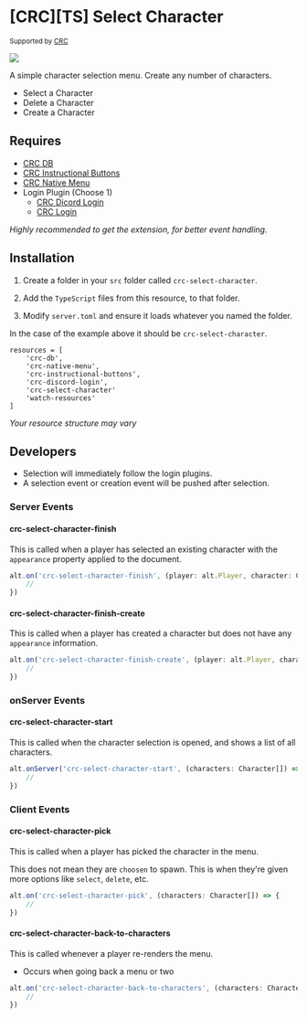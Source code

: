 # [CRC][TS] Select Character

<sup>Supported by <a href="https://github.com/orgs/altv-crc/">CRC</a></sup>

![](https://i.imgur.com/VCpvEJ6.png)

A simple character selection menu. Create any number of characters.

* Select a Character
* Delete a Character
* Create a Character

## Requires

- [CRC DB](https://github.com/altv-crc/crc-db)
- [CRC Instructional Buttons](https://github.com/altv-crc/crc-instructional-buttons)
- [CRC Native Menu](https://github.com/altv-crc/crc-native-menu)
- Login Plugin (Choose 1)
  - [CRC Dicord Login](https://github.com/altv-crc/crc-discord-login)
  - [CRC Login](https://github.com/altv-crc/crc-login)

_Highly recommended to get the extension, for better event handling._

## Installation

1. Create a folder in your `src` folder called `crc-select-character`.

2. Add the `TypeScript` files from this resource, to that folder.

3. Modify `server.toml` and ensure it loads whatever you named the folder.

In the case of the example above it should be `crc-select-character`.

```
resources = [ 
    'crc-db',
    'crc-native-menu',
    'crc-instructional-buttons',
    'crc-discord-login',
    'crc-select-character'
    'watch-resources'
]
```

_Your resource structure may vary_

## Developers

* Selection will immediately follow the login plugins.
* A selection event or creation event will be pushed after selection.

### Server Events

#### crc-select-character-finish

This is called when a player has selected an existing character with the `appearance` property applied to the document.

```ts
alt.on('crc-select-character-finish', (player: alt.Player, character: Character) => {
    //
})
```

#### crc-select-character-finish-create

This is called when a player has created a character but does not have any `appearance` information.

```ts
alt.on('crc-select-character-finish-create', (player: alt.Player, character: Character) => {
    //
})
```

### onServer Events

#### crc-select-character-start

This is called when the character selection is opened, and shows a list of all characters.

```ts
alt.onServer('crc-select-character-start', (characters: Character[]) => {
    //
})
```

### Client Events

#### crc-select-character-pick

This is called when a player has picked the character in the menu.

This does not mean they are `choosen` to spawn. This is when they're given more options like `select`, `delete`, etc.

```ts
alt.on('crc-select-character-pick', (characters: Character[]) => {
    //
})
```

#### crc-select-character-back-to-characters

This is called whenever a player re-renders the menu.

* Occurs when going back a menu or two

```ts
alt.on('crc-select-character-back-to-characters', (characters: Character[]) => {
    //
})
```